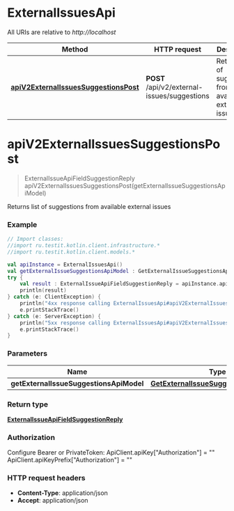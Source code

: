 # ExternalIssuesApi

All URIs are relative to *http://localhost*

| Method | HTTP request | Description |
| ------------- | ------------- | ------------- |
| [**apiV2ExternalIssuesSuggestionsPost**](ExternalIssuesApi.md#apiV2ExternalIssuesSuggestionsPost) | **POST** /api/v2/external-issues/suggestions | Returns list of suggestions from available external issues |


<a id="apiV2ExternalIssuesSuggestionsPost"></a>
# **apiV2ExternalIssuesSuggestionsPost**
> ExternalIssueApiFieldSuggestionReply apiV2ExternalIssuesSuggestionsPost(getExternalIssueSuggestionsApiModel)

Returns list of suggestions from available external issues

### Example
```kotlin
// Import classes:
//import ru.testit.kotlin.client.infrastructure.*
//import ru.testit.kotlin.client.models.*

val apiInstance = ExternalIssuesApi()
val getExternalIssueSuggestionsApiModel : GetExternalIssueSuggestionsApiModel =  // GetExternalIssueSuggestionsApiModel | 
try {
    val result : ExternalIssueApiFieldSuggestionReply = apiInstance.apiV2ExternalIssuesSuggestionsPost(getExternalIssueSuggestionsApiModel)
    println(result)
} catch (e: ClientException) {
    println("4xx response calling ExternalIssuesApi#apiV2ExternalIssuesSuggestionsPost")
    e.printStackTrace()
} catch (e: ServerException) {
    println("5xx response calling ExternalIssuesApi#apiV2ExternalIssuesSuggestionsPost")
    e.printStackTrace()
}
```

### Parameters
| Name | Type | Description  | Notes |
| ------------- | ------------- | ------------- | ------------- |
| **getExternalIssueSuggestionsApiModel** | [**GetExternalIssueSuggestionsApiModel**](GetExternalIssueSuggestionsApiModel.md)|  | [optional] |

### Return type

[**ExternalIssueApiFieldSuggestionReply**](ExternalIssueApiFieldSuggestionReply.md)

### Authorization


Configure Bearer or PrivateToken:
    ApiClient.apiKey["Authorization"] = ""
    ApiClient.apiKeyPrefix["Authorization"] = ""

### HTTP request headers

 - **Content-Type**: application/json
 - **Accept**: application/json

